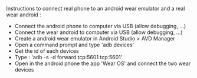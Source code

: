 Instructions to connect real phone to an android wear emulator and a real wear android :
- Connect the android phone to computer via USB (allow debugging, ...)
- Connect the wear android to computer via USB (allow debugging, ...)
- Create a android wear emulator in Android Studio > AVD Manager
- Open a command prompt and type 'adb devices'
- Get the id of each devices
- Type : 'adb -s <AndroidPhoneId> -d forward tcp:5601 tcp:5601'
- Open in the android phone the app 'Wear OS' and connect the two wear devices
